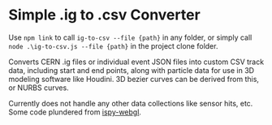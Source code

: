 # Simple .ig to .csv Converter

Use `npm link` to call `ig-to-csv --file {path}` in any folder, or simply call `node .\ig-to-csv.js --file {path}` in the project clone folder.

Converts CERN .ig files or individual event JSON files into custom CSV track data, including start and end points, along with particle data for use in 3D modeling software like Houdini. 3D bezier curves can be derived from this, or NURBS curves.

Currently does not handle any other data collections like sensor hits, etc. Some code plundered from [ispy-webgl](https://github.com/cms-outreach/ispy-webgl).
